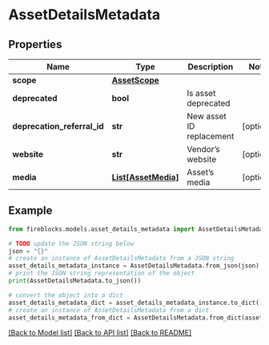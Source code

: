 # AssetDetailsMetadata


## Properties

Name | Type | Description | Notes
------------ | ------------- | ------------- | -------------
**scope** | [**AssetScope**](AssetScope.md) |  | 
**deprecated** | **bool** | Is asset deprecated | 
**deprecation_referral_id** | **str** | New asset ID replacement | [optional] 
**website** | **str** | Vendor’s website | [optional] 
**media** | [**List[AssetMedia]**](AssetMedia.md) | Asset’s media | [optional] 

## Example

```python
from fireblocks.models.asset_details_metadata import AssetDetailsMetadata

# TODO update the JSON string below
json = "{}"
# create an instance of AssetDetailsMetadata from a JSON string
asset_details_metadata_instance = AssetDetailsMetadata.from_json(json)
# print the JSON string representation of the object
print(AssetDetailsMetadata.to_json())

# convert the object into a dict
asset_details_metadata_dict = asset_details_metadata_instance.to_dict()
# create an instance of AssetDetailsMetadata from a dict
asset_details_metadata_from_dict = AssetDetailsMetadata.from_dict(asset_details_metadata_dict)
```
[[Back to Model list]](../README.md#documentation-for-models) [[Back to API list]](../README.md#documentation-for-api-endpoints) [[Back to README]](../README.md)


